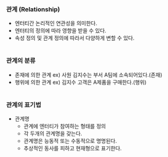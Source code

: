 ### 관계 (Relationship)
- 엔터티간 논리적인 연관성을 의미한다.
- 엔터티의 정의에 따라 영향을 받을 수 있다.
- 속성 정의 및 관계 정의에 따라서 다양하게 변할 수 있다.
#
### 관계의 분류
- 존재에 의한 관계
  ex) 사원 김지수는 부서 A팀에 소속되어있다.(존재)
- 행위에 의한 관계
  ex) 김지수 고객은 A제품을 구매한다.(행위)
#
### 관계의 표기법
- 관계명
  - 관계에 엔터티가 참여하는 형태를 정의
  - 각 두개의 관계명을 갖는다.
  - 관계명은 능동적 또는 수동적으로 명명된다.
  - 추상적인 동사를 피하고 현재형으로 표기한다.

  
